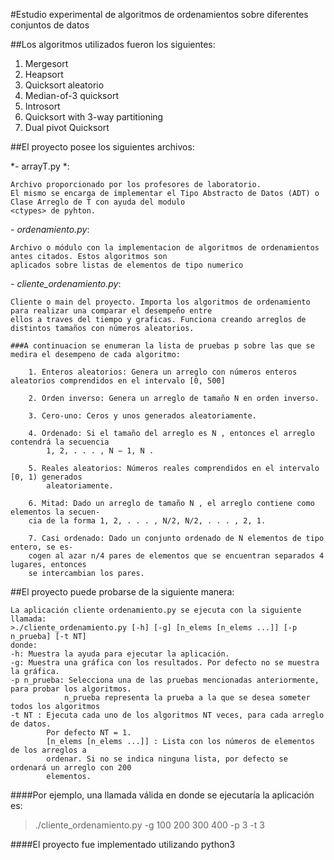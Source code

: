 #Estudio experimental de algoritmos de ordenamientos sobre diferentes conjuntos de datos

##Los algoritmos utilizados fueron los siguientes:

1. Mergesort
2. Heapsort
3. Quicksort aleatorio
4. Median-of-3 quicksort
5. Introsort
6. Quicksort with 3-way partitioning
7. Dual pivot Quicksort

##El proyecto posee los siguientes archivos:

*- arrayT.py *:
	
	Archivo proporcionado por los profesores de laboratorio.
	El mismo se encarga de implementar el Tipo Abstracto de Datos (ADT) o Clase Arreglo de T con ayuda del modulo 
	<ctypes> de pyhton.

*- ordenamiento.py*:
	
	Archivo o módulo con la implementacion de algoritmos de ordenamientos antes citados. Estos algoritmos son 
	aplicados sobre listas de elementos de tipo numerico 

*- cliente_ordenamiento.py*:

	Cliente o main del proyecto. Importa los algoritmos de ordenamiento para realizar una comparar el desempeño entre
	ellos a traves del tiempo y graficas. Funciona creando arreglos de distintos tamaños con números aleatorios.

	###A continuacion se enumeran la lista de pruebas p sobre las que se medira el desempeno de cada algoritmo:

		1. Enteros aleatorios: Genera un arreglo con números enteros aleatorios comprendidos en el intervalo [0, 500] 

		2. Orden inverso: Genera un arreglo de tamaño N en orden inverso.

		3. Cero-uno: Ceros y unos generados aleatoriamente.

		4. Ordenado: Si el tamaño del arreglo es N , entonces el arreglo contendrá la secuencia
			1, 2, . . . , N − 1, N .

		5. Reales aleatorios: Números reales comprendidos en el intervalo [0, 1) generados
			aleatoriamente.

		6. Mitad: Dado un arreglo de tamaño N , el arreglo contiene como elementos la secuen-
		cia de la forma 1, 2, . . . , N/2, N/2, . . . , 2, 1.

		7. Casi ordenado: Dado un conjunto ordenado de N elementos de tipo entero, se es-
		cogen al azar n/4 pares de elementos que se encuentran separados 4 lugares, entonces
		se intercambian los pares.



##El proyecto puede probarse de la siguiente manera:

	La aplicación cliente ordenamiento.py se ejecuta con la siguiente llamada:
	>./cliente_ordenamiento.py [-h] [-g] [n_elems [n_elems ...]] [-p n_prueba] [-t NT] 
	donde:
	-h: Muestra la ayuda para ejecutar la aplicación.
	-g: Muestra una gráfica con los resultados. Por defecto no se muestra la gráfica.
	-p n_prueba: Selecciona una de las pruebas mencionadas anteriormente, para probar los algoritmos.
				n_prueba representa la prueba a la que se desea someter todos los algoritmos
	-t NT : Ejecuta cada uno de los algoritmos NT veces, para cada arreglo de datos.
			Por defecto NT = 1.
			[n_elems [n_elems ...]] : Lista con los números de elementos de los arreglos a
			ordenar. Si no se indica ninguna lista, por defecto se ordenará un arreglo con 200
			elementos.

####Por ejemplo, una llamada válida en donde se ejecutarı́a la aplicación es:

>./cliente_ordenamiento.py -g 100 200 300 400 -p 3 -t 3

####El proyecto fue implementado utilizando python3